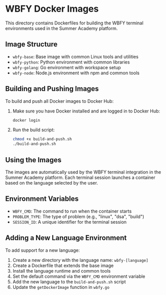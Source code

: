 # WBFY Docker Images

This directory contains Dockerfiles for building the WBFY terminal environments used in the Summer Academy platform.

## Image Structure

- `wbfy-base`: Base image with common Linux tools and utilities
- `wbfy-python`: Python environment with common libraries
- `wbfy-golang`: Go environment with workspace setup
- `wbfy-node`: Node.js environment with npm and common tools

## Building and Pushing Images

To build and push all Docker images to Docker Hub:

1. Make sure you have Docker installed and are logged in to Docker Hub:
   ```bash
   docker login
   ```

2. Run the build script:
   ```bash
   chmod +x build-and-push.sh
   ./build-and-push.sh
   ```

## Using the Images

The images are automatically used by the WBFY terminal integration in the Summer Academy platform. Each terminal session launches a container based on the language selected by the user.

## Environment Variables

- `WBFY_CMD`: The command to run when the container starts
- `PROBLEM_TYPE`: The type of problem (e.g., "linux", "dsa", "build")
- `SESSION_ID`: A unique identifier for the terminal session

## Adding a New Language Environment

To add support for a new language:

1. Create a new directory with the language name: `wbfy-[language]`
2. Create a Dockerfile that extends the base image
3. Install the language runtime and common tools
4. Set the default command via the `WBFY_CMD` environment variable
5. Add the new language to the `build-and-push.sh` script
6. Update the `getDockerImage` function in `wbfy.go`
